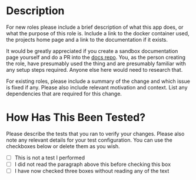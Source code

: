 # Description

For new roles please include a brief description of what this app does, or what the purpose of this role is. Include a link to the docker container used, the projects home page and a link to the documentation if it exists.

It would be greatly appreciated if you create a sandbox documentation page yourself and do a PR into the [docs repo](https://github.com/saltyorg/docs).  You, as the person creating the role, have presumably used the thing and are presumably familiar with any setup steps required.  Anyone else here would need to research that.

For existing roles, please include a summary of the change and which issue is fixed if any. Please also include relevant motivation and context. List any dependencies that are required for this change.

# How Has This Been Tested?

Please describe the tests that you ran to verify your changes. Please also note any relevant details for your test configuration.  You can use the checkboxes below or delete them as you wish.

- [ ] This is not a test I performed
- [ ] I did not read the paragraph above this before checking this box
- [ ] I have now checked three boxes without reading any of the text
